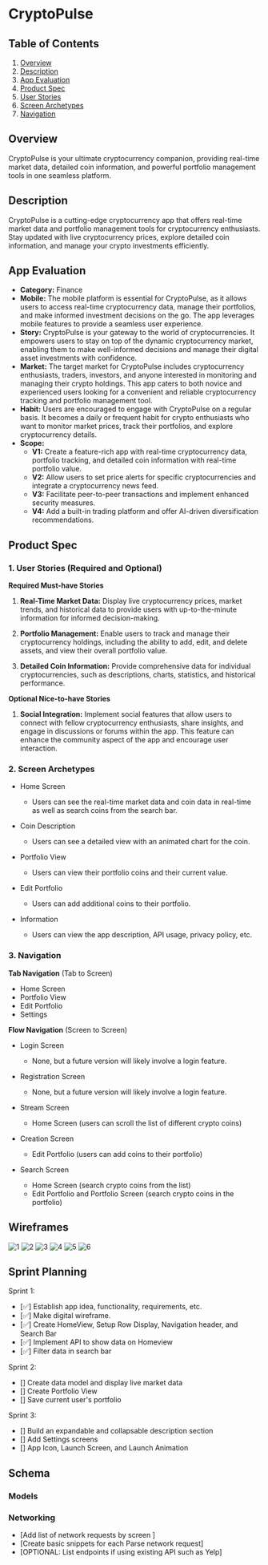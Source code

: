 # CryptoPulse

## Table of Contents

1. [Overview](#Overview)
2. [Description](#Description)
3. [App Evaluation](#App-Evaluation)
4. [Product Spec](#Product-Spec)
5. [User Stories](#User-Stories)
6. [Screen Archetypes](#Screen-Archetypes)
7. [Navigation](#Navigation)

## Overview
CryptoPulse is your ultimate cryptocurrency companion, providing real-time market data, detailed coin information, and powerful portfolio management tools in one seamless platform.

## Description
CryptoPulse is a cutting-edge cryptocurrency app that offers real-time market data and portfolio management tools for cryptocurrency enthusiasts. Stay updated with live cryptocurrency prices, explore detailed coin information, and manage your crypto investments efficiently.

## App Evaluation

- **Category:** Finance
- **Mobile:** The mobile platform is essential for CryptoPulse, as it allows users to access real-time cryptocurrency data, manage their portfolios, and make informed investment decisions on the go. The app leverages mobile features to provide a seamless user experience.
- **Story:** CryptoPulse is your gateway to the world of cryptocurrencies. It empowers users to stay on top of the dynamic cryptocurrency market, enabling them to make well-informed decisions and manage their digital asset investments with confidence.
- **Market:** The target market for CryptoPulse includes cryptocurrency enthusiasts, traders, investors, and anyone interested in monitoring and managing their crypto holdings. This app caters to both novice and experienced users looking for a convenient and reliable cryptocurrency tracking and portfolio management tool.
- **Habit:** Users are encouraged to engage with CryptoPulse on a regular basis. It becomes a daily or frequent habit for crypto enthusiasts who want to monitor market prices, track their portfolios, and explore cryptocurrency details.
- **Scope:**
    - **V1:** Create a feature-rich app with real-time cryptocurrency data, portfolio tracking, and detailed coin information with real-time portfolio value.
    - **V2:** Allow users to set price alerts for specific cryptocurrencies and integrate a cryptocurrency news feed.
    - **V3:** Facilitate peer-to-peer transactions and implement enhanced security measures.
    - **V4:** Add a built-in trading platform and offer AI-driven diversification recommendations.

## Product Spec

### 1. User Stories (Required and Optional)

**Required Must-have Stories**

1. **Real-Time Market Data:** Display live cryptocurrency prices, market trends, and historical data to provide users with up-to-the-minute information for informed decision-making.

2. **Portfolio Management:** Enable users to track and manage their cryptocurrency holdings, including the ability to add, edit, and delete assets, and view their overall portfolio value.

3. **Detailed Coin Information:** Provide comprehensive data for individual cryptocurrencies, such as descriptions, charts, statistics, and historical performance.

**Optional Nice-to-have Stories**

1. **Social Integration:** Implement social features that allow users to connect with fellow cryptocurrency enthusiasts, share insights, and engage in discussions or forums within the app. This feature can enhance the community aspect of the app and encourage user interaction.

### 2. Screen Archetypes

- Home Screen 
    * Users can see the real-time market data and coin data in real-time as well as search coins from the search bar. 
  
- Coin Description 
    * Users can see a detailed view with an animated chart for the coin. 
  
- Portfolio View
    * Users can view their portfolio coins and their current value. 
  
- Edit Portfolio 
    * Users can add additional coins to their portfolio.
  
- Information 
    * Users can view the app description, API usage, privacy policy, etc.

### 3. Navigation

**Tab Navigation** (Tab to Screen)

- Home Screen
- Portfolio View
- Edit Portfolio
- Settings

**Flow Navigation** (Screen to Screen)

- Login Screen
    - None, but a future version will likely involve a login feature.
  
- Registration Screen
    - None, but a future version will likely involve a login feature.

- Stream Screen
    - Home Screen (users can scroll the list of different crypto coins)

- Creation Screen
    - Edit Portfolio (users can add coins to their portfolio)

- Search Screen
    - Home Screen (search crypto coins from the list)
    - Edit Portfolio and Portfolio Screen (search crypto coins in the portfolio)  

## Wireframes

![1](https://github.com/ravitiwari2002/CryptoPulse/assets/81186121/b237015a-9176-49b8-86a2-2f4c03cd4461)
![2](https://github.com/ravitiwari2002/CryptoPulse/assets/81186121/8bcd3c1e-df62-4b15-ab0b-e467ad6d2a3d)
![3](https://github.com/ravitiwari2002/CryptoPulse/assets/81186121/0a7916da-e01a-4f7b-8346-d533ed31d656)
![4](https://github.com/ravitiwari2002/CryptoPulse/assets/81186121/632dfbfc-4644-4b30-8f08-fe48a69eb71b)
![5](https://github.com/ravitiwari2002/CryptoPulse/assets/81186121/015914d9-21fc-4e4b-884e-e8fccee4ca5e)
![6](https://github.com/ravitiwari2002/CryptoPulse/assets/81186121/544f2683-61aa-407a-ae6a-4750b756b085)


## Sprint Planning

Sprint 1: 
- [✅] Establish app idea, functionality, requirements, etc.
- [✅] Make digital wireframe.
- [✅] Create HomeView, Setup Row Display, Navigation header, and Search Bar
- [✅] Implement API to show data on Homeview
- [✅] Filter data in search bar
  
Sprint 2:
- [] Create data model and display live market data
- [] Create Portfolio View
- [] Save current user's portfolio

Sprint 3:
- [] Build an expandable and collapsable description section
- [] Add Settings screens
- [] App Icon, Launch Screen, and Launch Animation


## Schema 


### Models


### Networking

- [Add list of network requests by screen ]
- [Create basic snippets for each Parse network request]
- [OPTIONAL: List endpoints if using existing API such as Yelp]
